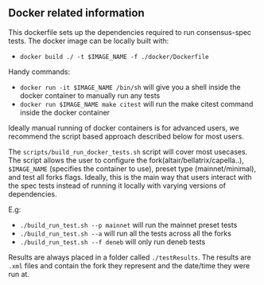## Docker related information

This dockerfile sets up the dependencies required to run consensus-spec tests. The docker image can be locally built with:
- `docker build ./ -t $IMAGE_NAME -f ./docker/Dockerfile`


Handy commands:
- `docker run -it $IMAGE_NAME /bin/sh` will give you a shell inside the docker container to manually run any tests
- `docker run $IMAGE_NAME make citest` will run the make citest command inside the docker container

Ideally manual running of docker containers is for advanced users, we recommend the script based approach described below for most users.

The `scripts/build_run_docker_tests.sh` script will cover most usecases. The script allows the user to configure the fork(altair/bellatrix/capella..), `$IMAGE_NAME` (specifies the container to use), preset type (mainnet/minimal), and test all forks flags. Ideally, this is the main way that users interact with the spec tests instead of running it locally with varying versions of dependencies.

E.g:
- `./build_run_test.sh --p mainnet` will run the mainnet preset tests
- `./build_run_test.sh --a` will run all the tests across all the forks
- `./build_run_test.sh --f deneb` will only run deneb tests

Results are always placed in a folder called `./testResults`. The results are `.xml` files and contain the fork they represent and the date/time they were run at.